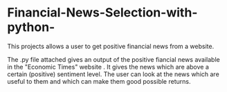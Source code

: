 # Financial-News-Selection-with-python-
This projects allows a user to get positive financial news from a website.

The .py file attached gives an output of the positive fiancial news available in the "Economic Times" website .
It gives the news which are above a certain (positive) sentiment level.
The user can look at the news which are useful to them and which can make them good possible returns.
